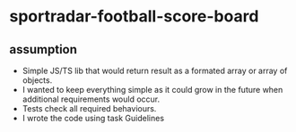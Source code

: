 # sportradar-football-score-board

## assumption

- Simple JS/TS lib that would return result as a formated array or array of objects.
- I wanted to keep everything simple as it could grow in the future when additional requirements would occur.
- Tests check all required behaviours.
- I wrote the code using task Guidelines
